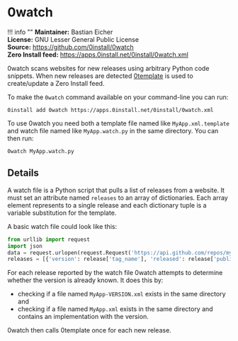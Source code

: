 # 0watch

!!! info ""
    **Maintainer:** Bastian Eicher  
    **License:** GNU Lesser General Public License  
    **Source:** <https://github.com/0install/0watch>  
    **Zero Install feed:** <https://apps.0install.net/0install/0watch.xml>

0watch scans websites for new releases using arbitrary Python code snippets.
When new releases are detected [0template](0template.md) is used to create/update a Zero Install feed.

To make the `0watch` command available on your command-line you can run:

```shell
0install add 0watch https://apps.0install.net/0install/0watch.xml
```

To use 0watch you need both a template file named like `MyApp.xml.template` and watch file named like `MyApp.watch.py` in the same directory. You can then run:

```shell
0watch MyApp.watch.py
```

## Details

A watch file is a Python script that pulls a list of releases from a website. It must set an attribute named `releases` to an array of dictionaries. Each array element represents to a single release and each dictionary tuple is a variable substitution for the template.

A basic watch file could look like this:

```python
from urllib import request
import json
data = request.urlopen(request.Request('https://api.github.com/repos/myproj/myapp/releases')).read()
releases = [{'version': release['tag_name'], 'released': release['published_at'][0:10]} for release in json.loads(data)]
```

For each release reported by the watch file 0watch attempts to determine whether the version is already known. It does this by:

 * checking if a file named `MyApp-VERSION.xml` exists in the same directory and
 * checking if a file named `MyApp.xml` exists in the same directory and contains an implementation with the version.

0watch then calls 0template once for each new release.
